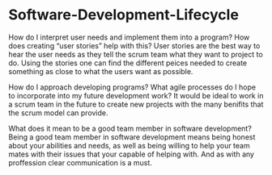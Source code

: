 # Software-Development-Lifecycle

How do I interpret user needs and implement them into a program? How does creating “user stories” help with this?
  User stories are the best way to hear the user needs as they tell the scrum team what they want to project to do. Using the stories one can find the different peices needed to create something as close to what the users want as possible.
  
How do I approach developing programs? What agile processes do I hope to incorporate into my future development work?
    It would be ideal to work in a scrum team in the future to create new projects with the many benifits that the scrum model can provide.
    
What does it mean to be a good team member in software development?
  Being a good team member in software development means being honest about your abilities and needs, as well as being willing to help your team mates with their issues that your capable of helping with. And as with any proffession clear communication is a must.
